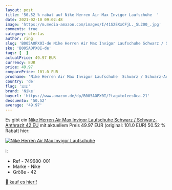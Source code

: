```yaml
---
layout: post
title: '50.52 % rabat auf Nike Herren Air Max Invigor Laufschuhe  '
date: 2021-02-10 09:02:48
image: 'https://m.media-amazon.com/images/I/41S2EXxCFjL._SL200_.jpg'
comments: true
category: ofertas
author: ring
slug: 'B005AOPX0I-de Nike Herren Air Max Invigor Laufschuhe Schwarz / Schwarz-...'
sku: 'B005AOPX0I-de'
tags: [  ]
actualPrice: 49.97 EUR
currency: EUR
price: 49.97
comparePrice: 101.0 EUR
prodname: 'Nike Herren Air Max Invigor Laufschuhe  Schwarz / Schwarz-Anthrazit  42 EU'
country: 'de'
flag: '🇩🇪'
brand: 'Nike'
buyurl: 'https://www.amazon.de/dp/B005AOPX0I/?tag=tolees0ca-21'
descuento: '50.52'
average: '49.97'
---
```


Es gibt ein [Nike Herren Air Max Invigor Laufschuhe  Schwarz / Schwarz-Anthrazit  42 EU](https://www.amazon.de/dp/B005AOPX0I/?tag=tolees0ca-21) mit aktuellem Preis 49.97 EUR (original: 101.0 EUR) 50.52 % Rabatt hier:

[![Nike Herren Air Max Invigor Laufschuhe  ](https://m.media-amazon.com/images/I/41S2EXxCFjL._SL200_.jpg)](https://www.amazon.de/dp/B005AOPX0I/?tag=tolees0ca-21)

ℹ️:

- Ref - 749680-001
- Marke - Nike
- Größe - 42

[🛒 kauf es hier!!](https://www.amazon.de/dp/B005AOPX0I/?tag=tolees0ca-21)
